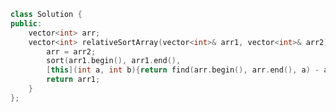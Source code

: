<!--
 * @Author: your name
 * @Date: 2020-11-14 19:29:56
 * @LastEditTime: 2020-11-14 19:30:09
 * @LastEditors: Please set LastEditors
 * @Description: In User Settings Edit
 * @FilePath: /projects/leetcode/1122. 数组的相对排序.md
-->
```c++
class Solution {
public:
    vector<int> arr;
    vector<int> relativeSortArray(vector<int>& arr1, vector<int>& arr2) {
        arr = arr2;
        sort(arr1.begin(), arr1.end(), 
        [this](int a, int b){return find(arr.begin(), arr.end(), a) - arr.begin() == find(arr.begin(), arr.end(), b) - arr.begin() ? a < b : find(arr.begin(), arr.end(), a) - arr.begin() < find(arr.begin(), arr.end(), b) - arr.begin();});
        return arr1;
    }
};
```